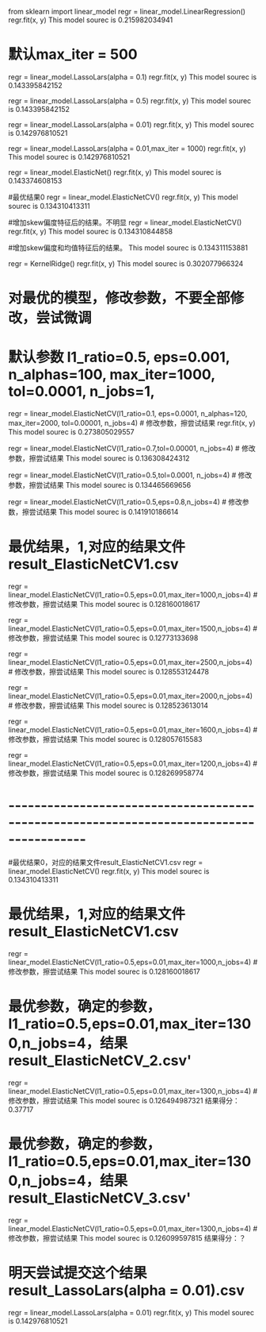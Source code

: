 from sklearn import linear_model
regr = linear_model.LinearRegression()
regr.fit(x, y)
This model sourec is 0.215982034941


# 默认max_iter = 500
regr = linear_model.LassoLars(alpha = 0.1)
regr.fit(x, y)
This model sourec is 0.143395842152

regr = linear_model.LassoLars(alpha = 0.5)
regr.fit(x, y)
This model sourec is 0.143395842152


regr = linear_model.LassoLars(alpha = 0.01)
regr.fit(x, y)
This model sourec is 0.142976810521

regr = linear_model.LassoLars(alpha = 0.01,max_iter = 1000)
regr.fit(x, y)
This model sourec is 0.142976810521


regr = linear_model.ElasticNet()
regr.fit(x, y)
This model sourec is 0.143374608153


#最优结果0
regr = linear_model.ElasticNetCV()
regr.fit(x, y)
This model sourec is 0.134310413311

#增加skew偏度特征后的结果。不明显
regr = linear_model.ElasticNetCV()
regr.fit(x, y)
This model sourec is 0.134310844858

#增加skew偏度和均值特征后的结果。
This model sourec is 0.134311153881


regr = KernelRidge()
regr.fit(x, y)
This model sourec is 0.302077966324

# 对最优的模型，修改参数，不要全部修改，尝试微调
# 默认参数 l1_ratio=0.5, eps=0.001, n_alphas=100, max_iter=1000, tol=0.0001, n_jobs=1, 
regr = linear_model.ElasticNetCV(l1_ratio=0.1, eps=0.0001, n_alphas=120, max_iter=2000, tol=0.00001, n_jobs=4) # 修改参数，擦尝试结果
regr.fit(x, y)
This model sourec is 0.273805029557


regr = linear_model.ElasticNetCV(l1_ratio=0.7,tol=0.00001, n_jobs=4) # 修改参数，擦尝试结果
This model sourec is 0.136308424312


regr = linear_model.ElasticNetCV(l1_ratio=0.5,tol=0.0001, n_jobs=4) # 修改参数，擦尝试结果
This model sourec is 0.134465669656

regr = linear_model.ElasticNetCV(l1_ratio=0.5,eps=0.8,n_jobs=4) # 修改参数，擦尝试结果
This model sourec is 0.141910186614


# 最优结果，1,对应的结果文件result_ElasticNetCV1.csv
regr = linear_model.ElasticNetCV(l1_ratio=0.5,eps=0.01,max_iter=1000,n_jobs=4) # 修改参数，擦尝试结果
This model sourec is 0.128160018617

regr = linear_model.ElasticNetCV(l1_ratio=0.5,eps=0.01,max_iter=1500,n_jobs=4) # 修改参数，擦尝试结果
This model sourec is 0.12773133698

regr = linear_model.ElasticNetCV(l1_ratio=0.5,eps=0.01,max_iter=2500,n_jobs=4) # 修改参数，擦尝试结果
This model sourec is 0.128553124478

regr = linear_model.ElasticNetCV(l1_ratio=0.5,eps=0.01,max_iter=2000,n_jobs=4) # 修改参数，擦尝试结果
This model sourec is 0.128523613014


regr = linear_model.ElasticNetCV(l1_ratio=0.5,eps=0.01,max_iter=1600,n_jobs=4) # 修改参数，擦尝试结果
This model sourec is 0.128057615583

regr = linear_model.ElasticNetCV(l1_ratio=0.5,eps=0.01,max_iter=1200,n_jobs=4) # 修改参数，擦尝试结果
This model sourec is 0.128269958774



# ----------------------------------------------------------------------------------------
#最优结果0，对应的结果文件result_ElasticNetCV1.csv
regr = linear_model.ElasticNetCV()
regr.fit(x, y)
This model sourec is 0.134310413311


# 最优结果，1,对应的结果文件result_ElasticNetCV1.csv
regr = linear_model.ElasticNetCV(l1_ratio=0.5,eps=0.01,max_iter=1000,n_jobs=4) # 修改参数，擦尝试结果
This model sourec is 0.128160018617


# 最优参数，确定的参数，l1_ratio=0.5,eps=0.01,max_iter=1300,n_jobs=4，结果result_ElasticNetCV_2.csv'
regr = linear_model.ElasticNetCV(l1_ratio=0.5,eps=0.01,max_iter=1300,n_jobs=4) # 修改参数，擦尝试结果
This model sourec is 0.126494987321
结果得分：0.37717 


# 最优参数，确定的参数，l1_ratio=0.5,eps=0.01,max_iter=1300,n_jobs=4，结果result_ElasticNetCV_3.csv'
regr = linear_model.ElasticNetCV(l1_ratio=0.5,eps=0.01,max_iter=1300,n_jobs=4) # 修改参数，擦尝试结果
This model sourec is 0.126099597815
结果得分：？


# 明天尝试提交这个结果 result_LassoLars(alpha = 0.01).csv
regr = linear_model.LassoLars(alpha = 0.01)
regr.fit(x, y)
This model sourec is 0.142976810521




